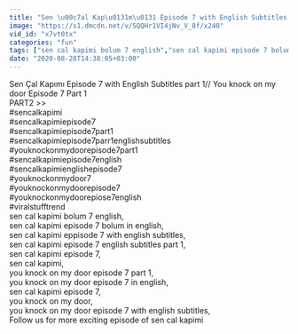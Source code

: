 ```yaml
---
title: "Sen \u00c7al Kap\u0131m\u0131 Episode 7 with English Subtitles part 1 You knock on my door Episode 7 Part 1"
image: "https://s1.dmcdn.net/v/SQQHr1VI4jNv_V_8f/x240"
vid_id: "x7vt0tx"
categories: "fun"
tags: ["sen cal kapimi bolum 7 english","sen cal kapimi episode 7 bolum in english","sen cal kapimi eppisode 7 with english subtitles"]
date: "2020-08-28T14:38:05+03:00"
---
```

Sen Çal Kapımı Episode 7 with English Subtitles part 1// You knock on my door Episode 7 Part 1  <br>PART2 &gt;&gt;   <br>#sencalkapimi  <br>#sencalkapimiepisode7  <br>#sencalkapimiepisode7part1  <br>#sencalkapimiepisode7parr1englishsubtitles  <br>#youknockonmydoorepisode7part1  <br>#sencalkapimiepisode7english  <br>#sencalkapimienglishepisode7  <br>#youknockonmydoor7  <br>#youknockonmydoorepisode7  <br>#youknockonmydoorepiose7english  <br>#viralstufftrend  <br>sen cal kapimi bolum 7 english,  <br>sen cal kapimi episode 7 bolum in english,  <br>sen cal kapimi eppisode 7 with english subtitles,  <br>sen cal kapimi episode 7 english subtitles part 1,  <br>sen cal kapimi episode 7,  <br>sen cal kapimi,  <br>you knock on my door episode 7 part 1,  <br>you knock on my door episode 7 in english,   <br>sen cal kapimi episode 7,  <br>you knock on my door,  <br>you knock on my door episode 7 with english subtitles,  <br>Follow us for more exciting episode of sen cal kapimi
